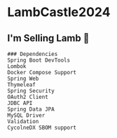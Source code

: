 # LambCastle2024

## I'm Selling Lamb 🐑

```shell
### Dependencies
Spring Boot DevTools
Lombok
Docker Compose Support
Spring Web
Thymeleaf
Spring Security
OAuth2 Client
JDBC API
Spring Data JPA
MySQL Driver
Validation
CycolneDX SBOM support
```
